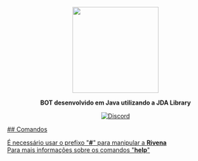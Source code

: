 <p align="center">
 <img width="200" height="200" src="https://i.imgur.com/5GMAuE8.jpg"> <br>
</p>

**<p align="center">BOT desenvolvido em Java utilizando a JDA Library**
</p>
<p align="center">
<a href="https://discord.gg/PGNPF7" rel="nofollow"> 
<img src="https://i.imgur.com/63uEaIM.png" alt="Discord" data-canonical-src="https://discordapp.com/api/guilds/591064742848888834/widget.png" style="max-width:100%;"> 
 </p>
## Comandos

 É necessário usar o prefixo "**#**" para manipular a **Rivena**  
Para mais informações sobre os comandos "**help**"  

</a>
